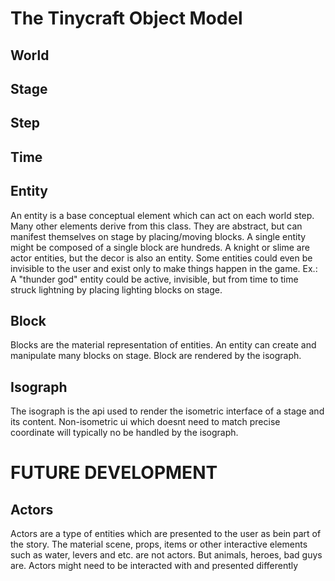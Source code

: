 # The Tinycraft Object Model

## World

## Stage

## Step

## Time

## Entity

An entity is a base conceptual element which can act on each world step. Many other elements derive from this class. They are abstract, but can manifest themselves on stage by placing/moving blocks. A single entity might be composed of a single block are hundreds. A knight or slime are actor entities, but the decor is also an entity. Some entities could even be invisible to the user and exist only to make things happen in the game. Ex.: A "thunder god" entity could be active, invisible, but from time to time struck lightning by placing lighting blocks on stage.

## Block

Blocks are the material representation of entities. An entity can create and manipulate many blocks on stage. Block are rendered by the isograph.

## Isograph

The isograph is the api used to render the isometric interface of a stage and its content. Non-isometric ui which doesnt need to match precise coordinate will typically no be handled by the isograph.


# FUTURE DEVELOPMENT

## Actors

Actors are a type of entities which are presented to the user as bein part of the story. The material scene, props, items or other interactive elements such as water, levers and etc. are not actors. But animals, heroes, bad guys are. Actors might need to be interacted with and presented differently

